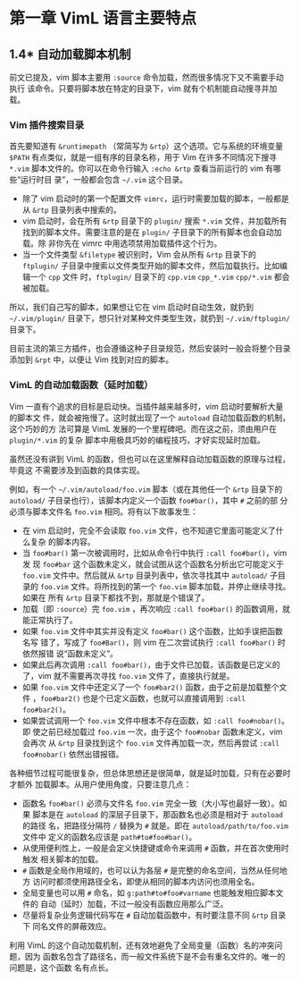 # 第一章 VimL 语言主要特点

## 1.4\* 自动加载脚本机制

前文已提及，vim 脚本主要用 `:source` 命令加载，然而很多情况下又不需要手动执行
该命令。只要将脚本放在特定的目录下，vim 就有个机制能自动搜寻并加载。

### Vim 插件搜索目录

首先要知道有 `&runtimepath` （常简写为 `&rtp`）这个选项。它与系统的环境变量
`$PATH` 有点类似，就是一组有序的目录名称，用于 Vim 在许多不同情况下搜寻 `*.vim` 
脚本文件的。你可以在命令行输入 `:echo &rtp` 查看当前运行的 vim 有哪些“运行时目
录”，一般都会包含 `~/.vim` 这个目录。

* 除了 vim 启动时的第一个配置文件 `vimrc`，运行时需要加载的脚本，一般都是从
  `&rtp` 目录列表中搜索的。
* vim 启动时，会在所有 `&rtp` 目录下的 `plugin/` 搜索 `*.vim` 文件，并加载所有
  找到的脚本文件。需要注意的是在 `plugin/` 子目录下的所有脚本也会自动加载。除
  非你先在 vimrc 中用选项禁用加载插件这个行为。
* 当一个文件类型 `&filetype` 被识别时，Vim 会从所有 `&rtp` 目录下的 `ftplugin/` 
  子目录中搜索以文件类型开始的脚本文件，然后加载执行。比如编辑一个 `cpp` 文件
  时，`ftplugin/` 目录下的 `cpp.vim` `cpp_*.vim` `cpp/*.vim` 都会被加载。

所以，我们自己写的脚本，如果想让它在 vim 启动时自动生效，就扔到
`~/.vim/plugin/` 目录下，想只针对某种文件类型生效，就扔到 `~/.vim/ftplugin/`
目录下。

目前主流的第三方插件，也会遵循这种子目录规范，然后安装时一般会将整个目录添加到
`&rpt` 中，以便让 Vim 找到对应的脚本。

### VimL 的自动加载函数（延时加载）

Vim 一直有个追求的目标是启动快。当插件越来越多时，vim 启动时要解析大量的脚本文
件，就会被拖慢了。这时就出现了一个 `autoload` 自动加载函数的机制，这个巧妙的方
法可算是 VimL 发展的一个里程碑吧。而在这之前，须由用户在 `plugin/*.vim` 的复杂
脚本中用极具巧妙的编程技巧，才好实现延时加载。

虽然还没有讲到 VimL 的函数，但也可以在这里解释自动加载函数的原理与过程，毕竟这
不需要涉及到函数的具体实现。

例如，有一个 `~/.vim/autoload/foo.vim` 脚本（或在其他任一个 `&rtp` 目录下的 
`autoload/` 子目录也行），该脚本内定义一个函数 `foo#bar()`，其中 `#` 之前的部
分必须与脚本文件名 `foo.vim` 相同。将有以下故事发生：

* 在 vim 启动时，完全不会读取 `foo.vim` 文件，也不知道它里面可能定义了什么复杂
  的脚本内容。
* 当 `foo#bar()` 第一次被调用时，比如从命令行中执行 `:call foo#bar()`，vim 发
  现 `foo#bar` 这个函数未定义，就会试图从这个函数名分析出它可能定义于 `foo.vim`
  文件中。然后就从 `&rtp` 目录列表中，依次寻找其中 `autoload/` 子目录的
  `foo.vim` 文件。将所找到的第一个 `foo.vim` 脚本加载，并停止继续寻找。如果在
  所有 `&rtp` 目录下都找不到，那就是个错误了。
* 加载（即 `:source`）完 `foo.vim` ，再次响应 `:call foo#bar()` 的函数调用，就
  能正常执行了。
* 如果 `foo.vim` 文件中其实并没有定义 `foo#bar()` 这个函数，比如手误把函数名写
  错了，写成了 `foo#Bar()`，则 vim 在二次尝试执行 `:call foo#bar()` 时依然报错
  说“函数未定义”。
* 如果此后再次调用 `:call foo#bar()`，由于文件已加载，该函数是已定义的了，vim
  就不需要再次寻找 `foo.vim` 文件了，直接执行就是。
* 如果 `foo.vim` 文件中还定义了一个 `foo#bar2()` 函数，由于之前是加载整个文件
  ，`foo#bar2()` 也是个已定义函数，也就可以直接调用到 `:call foo#bar2()`。
* 如果尝试调用一个 `foo.vim` 文件中根本不存在函数，如 `:call foo#nobar()`。即
  使之前已经加载过 `foo.vim` 一次，由于这个 `foo#nobar` 函数未定义，vim 会再次
  从 `&rtp` 目录找到这个 `foo.vim` 文件再加载一次，然后再尝试 `:call
  foo#nobar()` 依然出错报错。

各种细节过程可能很复杂，但总体思想还是很简单，就是延时加载，只有在必要时才额外
加载脚本。从用户使用角度，只要注意几点：

* 函数名 `foo#bar()` 必须与文件名 `foo.vim` 完全一致（大小写也最好一致）。如果
  脚本是在 `autoload` 的深层子目录下，那函数名也必须是相对于 `autoload` 的路径
  名，把路径分隔符 `/` 替换为 `#` 就是。即在 `autoload/path/to/foo.vim` 文件中
  定义的函数名应该是 `path#to#foo#bar()`。
* 从使用便利性上，一般是会定义快捷键或命令来调用 `#` 函数，并在首次使用时触发
  相关脚本的加载。
* `#` 函数是全局作用域的，也可以认为各层 `#` 是完整的命名空间，当然从任何地方
  访问时都须使用路径全名，即使从相同的脚本内访问也须用全名。
* 全局变量也可以用 `#` 命名，如 `g:path#to#foo#varname` 也能触发相应脚本文件的
  自动（延时）加载，不过一般没有函数应用那么广泛。
* 尽量将复杂业务逻辑代码写在 `#` 自动加载函数中，有时要注意不同 `&rtp` 目录下
  同名文件的屏蔽效应。

利用 VimL 的这个自动加载机制，还有效地避免了全局变量（函数）名的冲突问题，因为
函数名包含了路径名，而一般文件系统下是不会有重名文件的。唯一的问题是，这个函数
名有点长。
